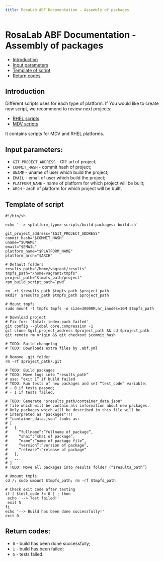 ```yaml
---
title: RosaLab ABF Documentation - Assembly of packages
---
```


# RosaLab ABF Documentation - Assembly of packages

* <a href="#introduction">Introduction</a>
* <a href="#input-parameters">Input parameters</a>
* <a href="#template-of-script">Template of script</a>
* <a href="#return-codes">Return codes</a>

## Introduction

Different scripts uses for each type of platform. If You would like to create new script, we recommend to review next projects:

* <a href="https://abf.rosalinux.ru/abf/rhel-scripts/tree/master/build-packages">RHEL scripts</a>
* <a href="https://abf.rosalinux.ru/abf/mdv-scripts/tree/master/build-packages">MDV scripts</a>

It contains scripts for MDV and RHEL platforms.


## Input parameters:

  * `GIT_PROJECT_ADDRESS` - GIT url of project;
  * `COMMIT_HASH` - commit hash of project;
  * `UNAME` - uname of user which build the project;
  * `EMAIL` - email of user which build the project;
  * `PLATFORM_NAME` - name of platform for which project will be built;
  * `ARCH` - arch of platform for which project will be built.

## Template of script

    #!/bin/sh

    echo '--> <platform_type>-scripts/build-packages: build.sh'

    git_project_address="$GIT_PROJECT_ADDRESS"
    commit_hash="$COMMIT_HASH"
    uname="$UNAME"
    email="$EMAIL"
    platform_name="$PLATFORM_NAME"
    platform_arch="$ARCH"

    # Default folders
    results_path="/home/vagrant/results"
    tmpfs_path="/home/vagrant/tmpfs"
    project_path="$tmpfs_path/project"
    rpm_build_script_path=`pwd`

    rm -rf $results_path $tmpfs_path $project_path
    mkdir  $results_path $tmpfs_path $project_path

    # Mount tmpfs
    sudo mount -t tmpfs tmpfs -o size=30000M,nr_inodes=10M $tmpfs_path

    # Download project
    # Fix for: 'fatal: index-pack failed'
    git config --global core.compression -1
    git clone $git_project_address $project_path && cd $project_path
    git remote rm origin && git checkout $commit_hash

    # TODO: Build changelog
    # TODO: Downloads extra files by .abf.yml

    # Remove .git folder
    rm -rf $project_path/.git

    # TODO: Build packages
    # TODO: Move logs into “results_path”
    # use: “exit 1” if build failed
    # TODO: Run tests of new packages and set “test_code” variable:
    # - 0 if tests passed;
    # - 1 if tests failed.

    # TODO: Generate "$results_path/container_data.json"
    # file which will be contain all information about new packages.
    # Only packages which will be described in this file will be
    # interpreted as "packages"!!!
    # "container_data.json" looks as:
    # [
    #   {
    #     “fullname”:”fullname of package”,
    #     “sha1”:”sha1 of package”,
    #     “name”:”name of package file”,
    #     “version”:”version of package”,
    #     “release”:”release of package”
    #   },
    #   ...
    # ]
    # TODO: Move all packages into results folder (“$results_path”)

    # Umount tmpfs
    cd /; sudo umount $tmpfs_path; rm -rf $tmpfs_path

    # Check exit code after testing
    if [ $test_code != 0 ] ; then
     echo '--> Test failed!'
     exit 5
    fi
    echo '--> Build has been done successfully!'
    exit 0

## Return codes:

  * `0` - build has been done successfully;
  * `1` - build has been failed;
  * `5` - tests failed.
